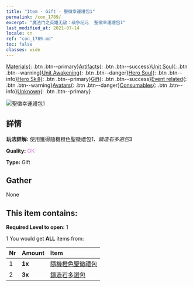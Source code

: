 ```yaml
---
title: "Item - Gift - 聖徽幸運禮包1"
permalink: /con_1789/
excerpt: "魔法门之英雄无敌：战争纪元  聖徽幸運禮包1"
last_modified_at: 2021-07-14
locale: cn
ref: "con_1789.md"
toc: false
classes: wide
---
```

 [Materials](/ItemsCN/){: .btn .btn--primary}[Artifacts](/ItemsCN/Artifacts/){: .btn .btn--success}[Unit Soul](/ItemsCN/UnitSoul/){: .btn .btn--warning}[Unit Awakening](/ItemsCN/UnitAwakening/){: .btn .btn--danger}[Hero Soul](/ItemsCN/HeroSoul/){: .btn .btn--info}[Hero Skill](/ItemsCN/HeroSkill/){: .btn .btn--primary}[Gift](/ItemsCN/Gift/){: .btn .btn--success}[Event related](/ItemsCN/Events/){: .btn .btn--warning}[Avatars](/ItemsCN/Avatars/){: .btn .btn--danger}[Consumables](/ItemsCN/Consumables/){: .btn .btn--info}[Unknown](/ItemsCN/Unknown/){: .btn .btn--primary}

 ![聖徽幸運禮包1](/images/t/i_907411.png)

## 詳情
 **玩法詳解:** 使用獲得隨機橙色聖徽禮包*1、鑄造石多選包*3

 **Quality:** <span style="color: #DA70D6">OK</span>

 **Type:** Gift

## Gather

  None

## This item contains:

 **Required Level to open:** 1

 1 You would get **ALL** items  from:

  | Nr | Amount |     Item    |
  |:---|:-------|:------------|
  | 1 |  **1x** | [隨機橙色聖徽禮包](/cn/Items/con_1794/) |  | 
  | 2 |  **3x** | [鑄造石多選包](/cn/Items/con_1480/) |  | 

